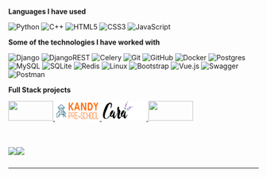 **Languages I have used**

![Python](https://img.shields.io/badge/python-3670A0?style=for-the-badge&logo=python&logoColor=ffdd54)
![C++](https://img.shields.io/badge/c++-%2300599C.svg?style=for-the-badge&logo=c%2B%2B&logoColor=white)
![HTML5](https://img.shields.io/badge/html5-%23E34F26.svg?style=for-the-badge&logo=html5&logoColor=white)
![CSS3](https://img.shields.io/badge/css3-%231572B6.svg?style=for-the-badge&logo=css3&logoColor=white)
![JavaScript](https://img.shields.io/badge/javascript-%23323330.svg?style=for-the-badge&logo=javascript&logoColor=%23F7DF1E)

**Some of the technologies I have worked with**

![Django](https://img.shields.io/badge/django-%23092E20.svg?style=for-the-badge&logo=django&logoColor=white)
![DjangoREST](https://img.shields.io/badge/DJANGO-REST-ff1709?style=for-the-badge&logo=django&logoColor=white&color=ff1709&labelColor=gray)
![Celery](https://img.shields.io/badge/celery-%23a9cc54.svg?style=for-the-badge&logo=celery&logoColor=ddf4a4)
![Git](https://img.shields.io/badge/git-%23F05033.svg?style=for-the-badge&logo=git&logoColor=white)
![GitHub](https://img.shields.io/badge/github-%23121011.svg?style=for-the-badge&logo=github&logoColor=white)
![Docker](https://img.shields.io/badge/docker-%230db7ed.svg?style=for-the-badge&logo=docker&logoColor=white)
![Postgres](https://img.shields.io/badge/postgres-%23316192.svg?style=for-the-badge&logo=postgresql&logoColor=white)
![MySQL](https://img.shields.io/badge/mysql-4479A1.svg?style=for-the-badge&logo=mysql&logoColor=white)
![SQLite](https://img.shields.io/badge/sqlite-%2307405e.svg?style=for-the-badge&logo=sqlite&logoColor=white)
![Redis](https://img.shields.io/badge/redis-%23DD0031.svg?style=for-the-badge&logo=redis&logoColor=white)
![Linux](https://img.shields.io/badge/Linux-FCC624?style=for-the-badge&logo=linux&logoColor=black)
![Bootstrap](https://img.shields.io/badge/bootstrap-%238511FA.svg?style=for-the-badge&logo=bootstrap&logoColor=white)
![Vue.js](https://img.shields.io/badge/vuejs-%2335495e.svg?style=for-the-badge&logo=vuedotjs&logoColor=%234FC08D)
![Swagger](https://img.shields.io/badge/-Swagger-%23Clojure?style=for-the-badge&logo=swagger&logoColor=white)
![Postman](https://img.shields.io/badge/Postman-FF6C37?style=for-the-badge&logo=postman&logoColor=white)


**Full Stack projects**


<a href="https://github.com/bobur22/Project2">
   <img width="90px" height="40px" src="https://static.wixstatic.com/media/43b56f_a89739d886ea47e0a6117487e13f809b~mv2_d_2387_1284_s_2.png" />
</a>
<a href="https://github.com/bobur22/Kandy-pre-school">
   <img width="90px" height="40px" src="https://github.com/bobur22/Kandy-pre-school/blob/master/assets/main/img/For_Web_3/svg/Color%20logo%20-%20no%20background.svg" />
</a>    
<a href="https://github.com/bobur22/E-commerece">
   <img width="90px" height="40px" src="https://github.com/bobur22/E-commerece/blob/master/assets/main/img/logo.png" />
</a>    
<a href="https://github.com/bobur22/ICMA_deploy.git">
   <img width="90px" height="40px" src="https://github.com/bobur22/ICMA_deploy/assets/main/img/language_en.svg" />
</a>

<br/>


<h1>
    <a href="">
        <img align="" height='130px' src="https://github-readme-stats.vercel.app/api?username=bobur22&hide_title=true&show_icons=true&include_all_commits=true&line_height=21&bg_color=3c4b52&theme=dark" /><img align="" height='130px' src="https://github-readme-stats.vercel.app/api/top-langs/?username=bobur22&hide_title=true&layout=compact&bg_color=3c4b52&theme=dark"/>
    </a>
</h1>

-------
